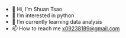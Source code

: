 - 👋 Hi, I’m Shuan Tsao
- 👀 I’m interested in python
- 🌱 I’m currently learning data analysis
- 📫 How to reach me x09238189@gmail.com

<!---
ShuanTsao/ShuanTsao is a ✨ special ✨ repository because its `README.md` (this file) appears on your GitHub profile.
You can click the Preview link to take a look at your changes.
--->
